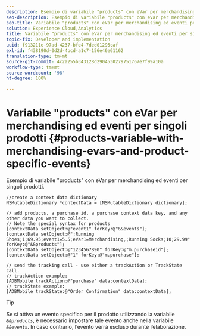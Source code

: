 ```yaml
---
description: Esempio di variabile "products" con eVar per merchandising ed eventi per singoli prodotti.
seo-description: Esempio di variabile "products" con eVar per merchandising ed eventi per singoli prodotti.
seo-title: Variabile "products" con eVar per merchandising ed eventi per singoli prodotti
solution: Experience Cloud,Analytics
title: Variabile "products" con eVar per merchandising ed eventi per singoli prodotti
topic-fix: Developer and implementation
uuid: f913211e-97ad-4237-bfe4-7ded01295caf
exl-id: f438190d-0d2d-4bcd-a1c7-156e46e61162
translation-type: tm+mt
source-git-commit: 4c2a255b343128d2904530279751767e7f99a10a
workflow-type: tm+mt
source-wordcount: '98'
ht-degree: 100%

---
```


# Variabile &quot;products&quot; con eVar per merchandising ed eventi per singoli prodotti {#products-variable-with-merchandising-evars-and-product-specific-events}

Esempio di variabile &quot;products&quot; con eVar per merchandising ed eventi per singoli prodotti.

```
//create a context data dictionary 
NSMutableDictionary *contextData = [NSMutableDictionary dictionary]; 
  
// add products, a purchase id, a purchase context data key, and any other data you want to collect. 
// Note the special syntax for products 
[contextData setObject:@"event1" forKey:@"&&events"]; 
[contextData setObject:@";Running Shoes;1;69.95;event1=5.5;eVar1=Merchandising,;Running Socks;10;29.99" forKey:@"&&products"]; 
[contextData setObject:@"1234567890" forKey:@"m.purchaseid"]; 
[contextData setObject:@"1" forKey:@"m.purchase"]; 
  
// send the tracking call - use either a trackAction or TrackState call. 
// trackAction example: 
[ADBMobile trackAction:@"purchase" data:contextData]; 
// trackState example: 
[ADBMobile trackState:@"Order Confirmation" data:contextData];
```

>[!TIP]
>
>Se si attiva un evento specifico per il prodotto utilizzando la variabile *`&&products`*, è necessario impostare tale evento anche nella variabile *`&&events`*. In caso contrario, l’evento verrà escluso durante l’elaborazione.
